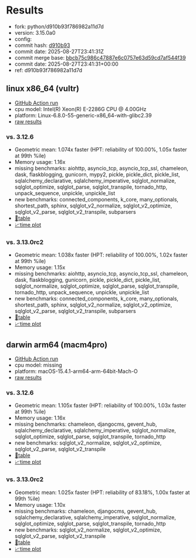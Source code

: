# Results

- fork: python/d910b93f786982a11d7d
- version: 3.15.0a0
- config: 
- commit hash: [d910b93](https://github.com/python/cpython/commit/d910b93)
- commit date: 2025-08-27T23:41:31Z
- commit merge base: [bbcb75c986c47887e6c0757e63d59cd7af544f39](https://github.com/python/cpython/commit/bbcb75c986c47887e6c0757e63d59cd7af544f39)
- commit date: 2025-08-27T23:41:31+00:00
- ref: d910b93f786982a11d7d

## linux x86_64 (vultr)

- [GitHub Action run](https://github.com/facebookexperimental/free-threading-benchmarking/actions/runs/17282131557)
- cpu model: Intel(R) Xeon(R) E-2286G CPU @ 4.00GHz
- platform: Linux-6.8.0-55-generic-x86_64-with-glibc2.39
- [raw results](bm-20250827-vultr-x86_64-python-d910b93f786982a11d7d-3.15.0a0-d910b93.json)

### vs. 3.12.6

- Geometric mean: 1.074x faster (HPT: reliability of 100.00%, 1.05x faster at 99th %ile)
- Memory usage: 1.16x
- missing benchmarks: aiohttp, asyncio_tcp, asyncio_tcp_ssl, chameleon, dask, flaskblogging, gunicorn, mypy2, pickle, pickle_dict, pickle_list, sqlalchemy_declarative, sqlalchemy_imperative, sqlglot_normalize, sqlglot_optimize, sqlglot_parse, sqlglot_transpile, tornado_http, unpack_sequence, unpickle, unpickle_list
- new benchmarks: connected_components, k_core, many_optionals, shortest_path, sphinx, sqlglot_v2_normalize, sqlglot_v2_optimize, sqlglot_v2_parse, sqlglot_v2_transpile, subparsers
- [📄table](bm-20250827-vultr-x86_64-python-d910b93f786982a11d7d-3.15.0a0-d910b93-vs-3.12.6.md)
- [📈time plot](bm-20250827-vultr-x86_64-python-d910b93f786982a11d7d-3.15.0a0-d910b93-vs-3.12.6.svg)

### vs. 3.13.0rc2

- Geometric mean: 1.038x faster (HPT: reliability of 100.00%, 1.02x faster at 99th %ile)
- Memory usage: 1.15x
- missing benchmarks: aiohttp, asyncio_tcp, asyncio_tcp_ssl, chameleon, dask, flaskblogging, gunicorn, pickle, pickle_dict, pickle_list, sqlglot_normalize, sqlglot_optimize, sqlglot_parse, sqlglot_transpile, tornado_http, unpack_sequence, unpickle, unpickle_list
- new benchmarks: connected_components, k_core, many_optionals, shortest_path, sphinx, sqlglot_v2_normalize, sqlglot_v2_optimize, sqlglot_v2_parse, sqlglot_v2_transpile, subparsers
- [📄table](bm-20250827-vultr-x86_64-python-d910b93f786982a11d7d-3.15.0a0-d910b93-vs-3.13.0rc2.md)
- [📈time plot](bm-20250827-vultr-x86_64-python-d910b93f786982a11d7d-3.15.0a0-d910b93-vs-3.13.0rc2.svg)

## darwin arm64 (macm4pro)

- [GitHub Action run](https://github.com/facebookexperimental/free-threading-benchmarking/actions/runs/17282131557)
- cpu model: missing
- platform: macOS-15.4.1-arm64-arm-64bit-Mach-O
- [raw results](bm-20250827-macm4pro-arm64-python-d910b93f786982a11d7d-3.15.0a0-d910b93.json)

### vs. 3.12.6

- Geometric mean: 1.105x faster (HPT: reliability of 100.00%, 1.03x faster at 99th %ile)
- Memory usage: 1.16x
- missing benchmarks: chameleon, djangocms, gevent_hub, sqlalchemy_declarative, sqlalchemy_imperative, sqlglot_normalize, sqlglot_optimize, sqlglot_parse, sqlglot_transpile, tornado_http
- new benchmarks: sqlglot_v2_normalize, sqlglot_v2_optimize, sqlglot_v2_parse, sqlglot_v2_transpile
- [📄table](bm-20250827-macm4pro-arm64-python-d910b93f786982a11d7d-3.15.0a0-d910b93-vs-3.12.6.md)
- [📈time plot](bm-20250827-macm4pro-arm64-python-d910b93f786982a11d7d-3.15.0a0-d910b93-vs-3.12.6.svg)

### vs. 3.13.0rc2

- Geometric mean: 1.025x faster (HPT: reliability of 83.18%, 1.00x faster at 99th %ile)
- Memory usage: 1.10x
- missing benchmarks: chameleon, djangocms, gevent_hub, sqlalchemy_declarative, sqlalchemy_imperative, sqlglot_normalize, sqlglot_optimize, sqlglot_parse, sqlglot_transpile, tornado_http
- new benchmarks: sqlglot_v2_normalize, sqlglot_v2_optimize, sqlglot_v2_parse, sqlglot_v2_transpile
- [📄table](bm-20250827-macm4pro-arm64-python-d910b93f786982a11d7d-3.15.0a0-d910b93-vs-3.13.0rc2.md)
- [📈time plot](bm-20250827-macm4pro-arm64-python-d910b93f786982a11d7d-3.15.0a0-d910b93-vs-3.13.0rc2.svg)

